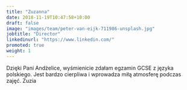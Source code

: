 ```yaml
---
title: "Zuzanna"
date: 2018-11-19T10:47:58+10:00
draft: false
image: "images/team/peter-van-eijk-711986-unsplash.jpg"
jobtitle: "Director"
linkedinurl: "https://www.linkedin.com/"
promoted: true
weight: 1
---
```


Dzięki Pani Andżelice, wyśmienicie zdałam egzamin GCSE z języka polskiego. Jest bardzo cierpliwa i wprowadza miłą atmosferę podczas zajęć.
Zuzia